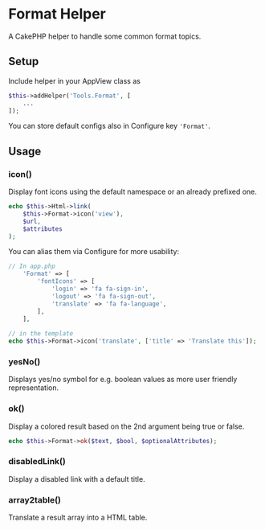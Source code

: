 # Format Helper

A CakePHP helper to handle some common format topics.

## Setup
Include helper in your AppView class as
```php
$this->addHelper('Tools.Format', [
    ...
]);
```

You can store default configs also in Configure key `'Format'`.

## Usage

### icon()
Display font icons using the default namespace or an already prefixed one.
```php
echo $this->Html->link(
    $this->Format->icon('view'), 
    $url, 
    $attributes
);
```

You can alias them via Configure for more usability:
```php
// In app.php
    'Format' => [
        'fontIcons' => [
            'login' => 'fa fa-sign-in',
            'logout' => 'fa fa-sign-out',
            'translate' => 'fa fa-language',
        ],
    ],
    
// in the template
echo $this->Format->icon('translate', ['title' => 'Translate this']);
```

### yesNo()

Displays yes/no symbol for e.g. boolean values as more user friendly representation.

### ok()

Display a colored result based on the 2nd argument being true or false.
```php
echo $this->Format->ok($text, $bool, $optionalAttributes);
```

### disabledLink()

Display a disabled link with a default title.

### array2table()

Translate a result array into a HTML table.
